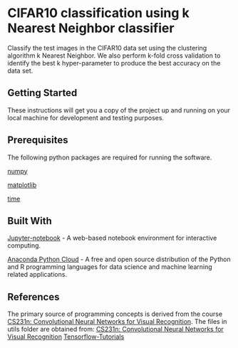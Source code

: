 # CIFAR10 classification using k Nearest Neighbor classifier

Classify the test images in the CIFAR10 data set using the clustering algorithm k Nearest Neighbor. We also perform k-fold cross validation to identify the best k hyper-parameter to produce the best accuracy on the data set.


## Getting Started

These instructions will get you a copy of the project up and running on your local machine for development and testing purposes.


## Prerequisites

The following python packages are required for running the software.

[numpy](http://www.numpy.org/)

[matplotlib](https://matplotlib.org/)

[time](https://docs.python.org/2/library/time.html)


## Built With

[Jupyter-notebook](http://jupyter.org/) - A web-based notebook environment for interactive computing.

[Anaconda Python Cloud](https://anaconda.org/anaconda/python) - A free and open source distribution of the Python and R programming languages for data science and machine learning related applications.

## References

The primary source of programming concepts is derived from the course [CS231n: Convolutional Neural Networks for Visual Recognition](http://cs231n.github.io/).
The files in utils folder are obtained from:
[CS231n: Convolutional Neural Networks for Visual Recognition](http://cs231n.github.io/)
[Tensorflow-Tutorials](https://github.com/Hvass-Labs/TensorFlow-Tutorials/)
